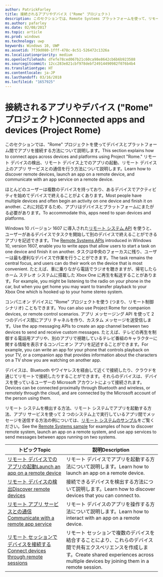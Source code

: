 ```yaml
---
author: PatrickFarley
title: 接続されるアプリやデバイス ("Rome" プロジェクト)
description: このセクションでは、Remote Systems プラットフォームを使って、リモート デバイスの検出、リモート デバイスでのアプリの起動、リモート デバイス上のアプリ サービスとの通信を行う方法について説明します。
ms.author: pafarley
ms.date: 02/08/2017
ms.topic: article
ms.prod: windows
ms.technology: uwp
keywords: Windows 10, UWP
ms.assetid: 7f39d080-1fff-478c-8c51-526472c1326a
ms.localizationpriority: medium
ms.openlocfilehash: dfefe78ced067b21c60ca98e8642cb6b6b923588
ms.sourcegitcommit: 12cc283e821cbf978debf24914490982f076b4b4
ms.translationtype: HT
ms.contentlocale: ja-JP
ms.lasthandoff: 03/16/2018
ms.locfileid: "1657925"
---
```

# <a name="connected-apps-and-devices-project-rome"></a><span data-ttu-id="f8144-104">接続されるアプリやデバイス ("Rome" プロジェクト)</span><span class="sxs-lookup"><span data-stu-id="f8144-104">Connected apps and devices (Project Rome)</span></span>

<span data-ttu-id="f8144-105">このセクションでは、"Rome" プロジェクトを使ってデバイスとプラットフォーム間でアプリを接続する方法について説明します。</span><span class="sxs-lookup"><span data-stu-id="f8144-105">This section explains how to connect apps across devices and platforms using Project "Rome."</span></span> <span data-ttu-id="f8144-106">リモート デバイスの検出、リモート デバイス上でのアプリの起動、リモート デバイス上のアプリ サービスとの通信を行う方法について説明します。</span><span class="sxs-lookup"><span data-stu-id="f8144-106">Learn how to discover remote devices, launch an app on a remote device, and communicate with an app service on a remote device.</span></span>

<span data-ttu-id="f8144-107">ほとんどのユーザーは複数のデバイスを持っており、あるデバイスでアクティビティを始めてデバイスで終えることがよくあります。</span><span class="sxs-lookup"><span data-stu-id="f8144-107">Most people have multiple devices and often begin an activity on one device and finish it on another.</span></span> <span data-ttu-id="f8144-108">これに対応するため、アプリはデバイスとプラットフォームにまたがる必要があります。</span><span class="sxs-lookup"><span data-stu-id="f8144-108">To accommodate this, apps need to span devices and platforms.</span></span>

<span data-ttu-id="f8144-109">Windows 10 バージョン 1607 に導入された[リモート システム API](https://msdn.microsoft.com/library/windows/apps/Windows.System.RemoteSystems) を使うと、ユーザーがあるデバイスでタスクを開始して別のデバイスで終えることができるアプリを記述できます。</span><span class="sxs-lookup"><span data-stu-id="f8144-109">The [Remote Systems APIs](https://msdn.microsoft.com/library/windows/apps/Windows.System.RemoteSystems) introduced in Windows 10, version 1607, enable you to write apps that allow users to start a task on one device and finish it on another.</span></span> <span data-ttu-id="f8144-110">タスクは中央のフォーカスに残り、ユーザーは最も便利なデバイスで作業を行うことができます。</span><span class="sxs-lookup"><span data-stu-id="f8144-110">The task remains the central focus, and users can do their work on the device that is most convenient.</span></span> <span data-ttu-id="f8144-111">たとえば、車に乗りながら電話でラジオを聴きますが、帰宅したらホーム ステレオ システムに搭載した Xbox One に再生を転送することがあります。</span><span class="sxs-lookup"><span data-stu-id="f8144-111">For example, you might be listening to the radio on your phone in the car, but when you get home you may want to transfer playback to your Xbox One which is hooked up to your home stereo system.</span></span>

<span data-ttu-id="f8144-112">コンパニオン デバイスに "Rome" プロジェクトを使う (つまり、リモート制御シナリオ) こともできます。</span><span class="sxs-lookup"><span data-stu-id="f8144-112">You can also use Project Rome for companion devices, or remote control scenarios.</span></span> <span data-ttu-id="f8144-113">アプリ メッセージング API を使って 2 つのデバイス間にアプリ チャネルを作り、カスタム メッセージを送受信します。</span><span class="sxs-lookup"><span data-stu-id="f8144-113">Use the app messaging APIs to create an app channel between two devices to send and receive custom messages.</span></span> <span data-ttu-id="f8144-114">たとえば、テレビの再生を制御する電話用アプリや、別のアプリで視聴しているテレビ番組のキャラクターに関する情報を表示するコンパニオン アプリを記述することができます。</span><span class="sxs-lookup"><span data-stu-id="f8144-114">For example, you can write an app for your phone that controls playback on your TV, or a companion app that provides information about the characters on a TV show you are watching on another app.</span></span>  

<span data-ttu-id="f8144-115">デバイスは、Bluetooth やワイヤレスを経由して近くで接続したり、クラウドを通じてリモートで接続したりすることができます。それらのデバイスは、デバイスを使っているユーザーの Microsoft アカウントによって接続されます。</span><span class="sxs-lookup"><span data-stu-id="f8144-115">Devices can be connected proximally through Bluetooth and wireless, or remotely through the cloud, and are connected by the Microsoft account of the person using them.</span></span>

<span data-ttu-id="f8144-116">リモート システムを検出する方法、リモート システムでアプリを起動する方法、アプリ サービスを使って 2 つのシステム上で実行しているアプリ間でメッセージを送信する方法の例については、[リモート システムのサンプル](https://github.com/Microsoft/Windows-universal-samples/tree/dev/Samples/RemoteSystems )をご覧ください。</span><span class="sxs-lookup"><span data-stu-id="f8144-116">See the [Remote Systems sample](https://github.com/Microsoft/Windows-universal-samples/tree/dev/Samples/RemoteSystems ) for examples of how to discover remote system, launch an app on a remote system, and use app services to send messages between apps running on two systems.</span></span>

| <span data-ttu-id="f8144-117">トピック</span><span class="sxs-lookup"><span data-stu-id="f8144-117">Topic</span></span> | <span data-ttu-id="f8144-118">説明</span><span class="sxs-lookup"><span data-stu-id="f8144-118">Description</span></span> |
|-------|-------------|
| [<span data-ttu-id="f8144-119">リモート デバイスでのアプリの起動</span><span class="sxs-lookup"><span data-stu-id="f8144-119">Launch an app on a remote device</span></span>](launch-a-remote-app.md) | <span data-ttu-id="f8144-120">リモート デバイスでアプリを起動する方法について説明します。</span><span class="sxs-lookup"><span data-stu-id="f8144-120">Learn how to launch an app on a remote device.</span></span>  |
| [<span data-ttu-id="f8144-121">リモート デバイスの検出</span><span class="sxs-lookup"><span data-stu-id="f8144-121">Discover remote devices</span></span>](discover-remote-devices.md)  | <span data-ttu-id="f8144-122">接続できるデバイスを検出する方法について説明します。</span><span class="sxs-lookup"><span data-stu-id="f8144-122">Learn how to discover devices that you can connect to.</span></span> |
| [<span data-ttu-id="f8144-123">リモート アプリ サービスとの通信</span><span class="sxs-lookup"><span data-stu-id="f8144-123">Communicate with a remote app service</span></span>](communicate-with-a-remote-app-service.md) | <span data-ttu-id="f8144-124">リモート デバイスのアプリを操作する方法について説明します。</span><span class="sxs-lookup"><span data-stu-id="f8144-124">Learn how to interact with an app on a remote device.</span></span> |
| [<span data-ttu-id="f8144-125">リモート セッションでデバイスを接続する</span><span class="sxs-lookup"><span data-stu-id="f8144-125">Connect devices through remote sessions</span></span>](remote-sessions.md) | <span data-ttu-id="f8144-126">リモート セッションで複数のデバイスを結合することにより、これらのデバイス間で共有エクスペリエンスを作成します。</span><span class="sxs-lookup"><span data-stu-id="f8144-126">Create shared experiences across multiple devices by joining them in a remote session.</span></span> |
